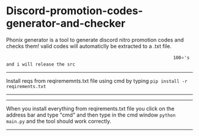# Discord-promotion-codes-generator-and-checker
Phonix generator is a tool  to generate discord nitro promotion codes and checks them! valid codes will automaticlly be extracted to a .txt file.




                                                                   100⭐'s and i will release the src





_______________________________________________________________________________________________
Install reqs from reqirememnts.txt file using cmd by typing `pip install -r reqirements.txt`
_______________________________________________________________________________________________

_________________________________________________________________________________________________________________________________________________________________________
When you install everything from reqirements.txt file you click on the address bar and type "cmd" and then type in the cmd window `python main.py` and the tool should work correctly.
_________________________________________________________________________________________________________________________________________________________________________
